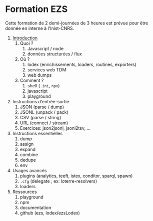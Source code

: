 # Formation EZS

Cette formation de 2 demi-journées de 3 heures est prévue pour être donnée en
interne à l'Inist-CNRS.

1. [Introduction](Introduction.md)
   1. Quoi ?
      1. Javascript / node
      2. données structurées / flux
   2. Où ?
      1. lodex (enrichissements, loaders, routines, exporters)
      2. services web TDM
      3. web dumps
   3. Comment ?
      1. shell (`.ini`, `npx`)
      2. javascript
      3. playground
2. Instructions d'entrée-sortie
   1. JSON (parse / dump)
   2. JSONL (unpack / pack)
   3. CSV (parse / string)
   4. URL (connect / stream)
   5. Exercices: json2jsonl, jsonl2tsv, ...
3. Instructions essentielles
   1. dump
   2. assign
   3. expand
   4. combine
   5. dedupe
   6. env
4. Usages avancés
   1. plugins (analytics, teeft, istex, conditor, sparql, spawn)
   2. `.cfg` (delegate ; ex: loterre-resolvers)
   3. loaders
5. Ressources
   1. playground
   2. npm
   3. documentation
   4. github (ezs, lodex/ezsLodex)

